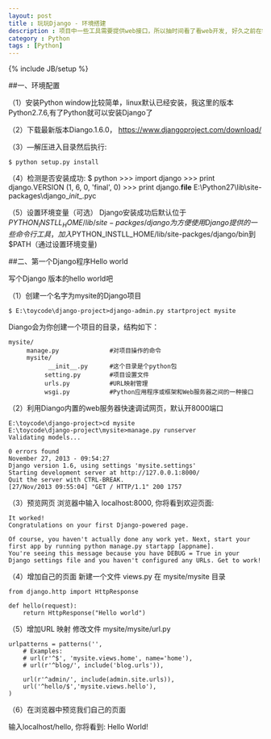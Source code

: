 ```yaml
---
layout: post
title : 玩玩Django - 环境搭建
description : 项目中一些工具需要提供web接口，所以抽时间看了看web开发, 好久之前在学校的时候接触过ASP, PHP ，但感觉太过繁琐，要自己设计前台页面和又要处理后台逻辑然后又代码又混在一起。显然，对于我们这种非专业web开发的人员的快速的开发需求，还有需要借组强大web开发框架的。看了下框架很多很多，有基于PHP的，也有基于python的。Diaogo就是这么一个很火的Python web 框架，之前的项目组用到的开源工具Review board, OSQA都是基于Diango开发的，自己也凭着感觉简单改过些源码，看来是时候看看Diango了，那么就从环境搭建开始吧。
category : Python
tags : [Python]
---
```

{% include JB/setup %}

##一、环境配置

（1）安装Python
window比较简单，linux默认已经安装，我这里的版本Python2.7.6,有了Python就可以安装Django了

（2）下载最新版本Diango.1.6.0，
https://www.djangoproject.com/download/

（3）—解压进入目录然后执行:

	$ python setup.py install

（4）检测是否安装成功:
	$ python
	>>> import django
	>>> print django.VERSION
	(1, 6, 0, 'final', 0)
	>>> print django.__file__
	E:\Python27\lib\site-packages\django\__init__.pyc

（5）设置环境变量（可选）
Django安装成功后默认位于 $PYTHON_INSTLL_HOME/lib/site-packges/django为方便使用Django提供的一些命令行工具，加入$PYTHON_INSTLL_HOME/lib/site-packges/django/bin到$PATH（通过设置环境变量)


##二、第一个Django程序Hello world

写个Django 版本的hello world吧

（1）创建一个名字为mysite的Django项目

	$ E:\toycode\django-project>django-admin.py startproject mysite

Diango会为你创建一个项目的目录，结构如下：

	mysite/
	     manage.py           	#对项目操作的命令
	     mysite/                      
	           __init__.py     	#这个目录是个python包
	          setting.py       	#项目设置文件
	          urls.py           #URL映射管理
	          wsgi.py           #Python应用程序或框架和Web服务器之间的一种接口

（2）利用Diango内置的web服务器快速调试网页，默认开8000端口

	E:\toycode\django-project>cd mysite
	E:\toycode\django-project\mysite>manage.py runserver
	Validating models...

	0 errors found
	November 27, 2013 - 09:54:27
	Django version 1.6, using settings 'mysite.settings'
	Starting development server at http://127.0.0.1:8000/
	Quit the server with CTRL-BREAK.
	[27/Nov/2013 09:55:04] "GET / HTTP/1.1" 200 1757

（3）预览网页
浏览器中输入 localhost:8000, 你将看到欢迎页面:

	It worked!
	Congratulations on your first Django-powered page.

	Of course, you haven't actually done any work yet. Next, start your first app by running python manage.py startapp [appname].
	You're seeing this message because you have DEBUG = True in your Django settings file and you haven't configured any URLs. Get to work!


（4）增加自己的页面
新建一个文件 views.py 在 mysite/mysite 目录

	from django.http import HttpResponse

	def hello(request):
	    return HttpResponse("Hello world")


（5）增加URL 映射
修改文件 mysite/mysite/url.py

	urlpatterns = patterns('',
	    # Examples:
	    # url(r'^$', 'mysite.views.home', name='home'),
	    # url(r'^blog/', include('blog.urls')),

	    url(r'^admin/', include(admin.site.urls)),
	    url('^hello/$','mysite.views.hello'),
	)

（6）在浏览器中预览我们自己的页面

输入localhost/hello, 你将看到:
Hello World!
		